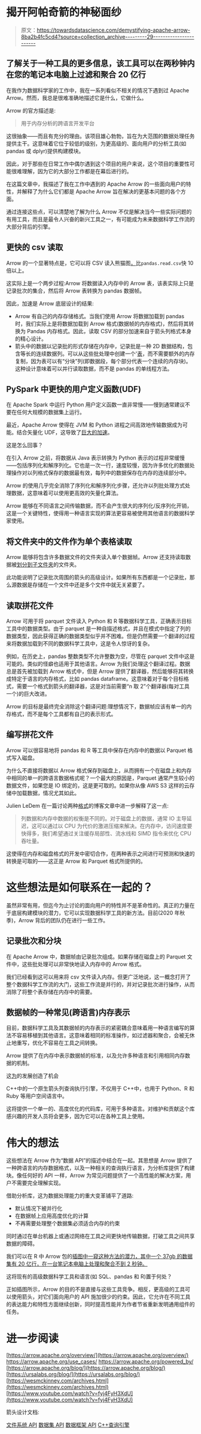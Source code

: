# 揭开阿帕奇箭的神秘面纱

> 原文：<https://towardsdatascience.com/demystifying-apache-arrow-8ba2b4fc5cd4?source=collection_archive---------29----------------------->

## 了解关于一种工具的更多信息，该工具可以在两秒钟内在您的笔记本电脑上过滤和聚合 20 亿行

在我作为数据科学家的工作中，我在一系列看似不相关的情况下遇到过 Apache Arrow。然而，我总是很难准确地描述它是什么，它做什么。

Arrow 的官方描述是:

> 用于内存分析的跨语言开发平台

这很抽象——而且有充分的理由。该项目雄心勃勃，旨在为大范围的数据处理任务提供主干。这意味着它位于较低的级别，为更高级的、面向用户的分析工具(如 pandas 或 dplyr)提供构建模块。

因此，对于那些在日常工作中偶尔遇到这个项目的用户来说，这个项目的重要性可能很难理解，因为它的大部分工作都是在幕后进行的。

在这篇文章中，我描述了我在工作中遇到的 Apache Arrow 的一些面向用户的特性，并解释了为什么它们都是 Apache Arrow 旨在解决的更基本问题的各个方面。

通过连接这些点，可以清楚地了解为什么 Arrow 不仅是解决当今一些实际问题的有用工具，而且是最令人兴奋的新兴工具之一，有可能成为未来数据科学工作流的大部分背后的引擎。

## 更快的 csv 读取

Arrow 的一个显著特点是，它可以将 CSV 读入熊猫图[，](https://youtu.be/fyj4FyH3XdU?t=1030)比`pandas.read.csv`快 10 倍以上。

这实际上是一个两步过程:Arrow 将数据读入内存中的 Arrow 表，该表实际上只是记录批次的集合，然后将 Arrow 表转换为 pandas 数据帧。

因此，加速是 Arrow 底层设计的结果:

*   Arrow 有自己的内存存储格式。当我们使用 Arrow 将数据加载到 pandas 时，我们实际上是将数据加载到 Arrow 格式(数据帧的内存格式)，然后将其转换为 Pandas 内存格式。因此，读取 CSV 的部分加速来自于箭头列格式本身的精心设计。
*   箭头中的数据以记录批的形式存储在内存中，记录批是一种 2D 数据结构，包含等长的连续数据列。可以从这些批处理中创建一个'[表](http://arrow.apache.org/docs/python/data.html#tables)，而不需要额外的内存复制，因为表可以有“分块”列(即数据段，每个部分代表一个连续的内存块)。这种设计意味着可以并行读取数据，而不是 pandas 的单线程方法。

## PySpark 中更快的用户定义函数(UDF)

在 Apache Spark 中运行 Python 用户定义函数一直非常慢——慢到通常建议不要在任何大规模的数据集上运行。

最近，Apache Arrow 使得在 JVM 和 Python 进程之间高效地传输数据成为可能。结合矢量化 UDF，这导致了[巨大的加速](https://spark.apache.org/docs/latest/sql-pyspark-pandas-with-arrow.html#apache-arrow-in-pyspark)。

这是怎么回事？

在引入 Arrow 之前，将数据从 Java 表示转换为 Python 表示的过程非常缓慢——包括序列化和解序列化。它也是一次一行，速度较慢，因为许多优化的数据处理操作对以列格式保存的数据最有效，每列中的数据保存在内存的连续部分中。

Arrow 的使用几乎完全消除了序列化和解序列化步骤，还允许以列批处理方式处理数据，这意味着可以使用更高效的矢量化算法。

Arrow 能够在不同语言之间传输数据，而不会产生很大的序列化/反序列化开销，这是一个关键特性，使得用一种语言实现的算法更容易被使用其他语言的数据科学家使用。

## 将文件夹中的文件作为单个表格读取

Arrow 能够将包含许多数据文件的文件夹读入单个数据帧。Arrow 还支持读取数据被[划分到子文件夹](https://blog.cloudera.com/improving-query-performance-using-partitioning-in-apache-hive/)的文件夹。

此功能说明了记录批次周围的箭头的高级设计。如果所有东西都是一个记录批，那么源数据是存储在一个文件中还是多个文件中就无关紧要了。

## 读取拼花文件

Arrow 可用于将 parquet 文件读入 Python 和 R 等数据科学工具，正确表示目标工具中的数据类型。由于 parquet 是一种自描述格式，并且在模式中指定了列的数据类型，因此获得正确的数据类型似乎并不困难。但是仍然需要一个翻译的过程来将数据加载到不同的数据科学工具中，这是令人惊讶的复杂。

例如，在历史上，pandas 整数类型不允许整数为空，尽管在 parquet 文件中这是可能的。类似的怪癖也适用于其他语言。Arrow 为我们处理这个翻译过程。数据总是首先被加载到 Arrow 格式中，但是 Arrow 提供了翻译器，然后能够将其转换成特定于语言的内存格式，比如 pandas dataframe。这意味着对于每个目标格式，需要一个格式到箭头的翻译器，这是对当前需要“n 取 2”个翻译器(每对工具一个)的巨大改进。

Arrow 的目标是最终完全消除这个翻译问题:理想情况下，数据帧应该有单一的内存格式，而不是每个工具都有自己的表示形式。

## 编写拼花文件

Arrow 可以很容易地将 pandas 和 R 等工具中保存在内存中的数据以 Parquet 格式写入磁盘。

为什么不直接将数据以 Arrow 格式保存到磁盘上，从而拥有一个在磁盘上和内存中相同的单一的跨语言数据格式呢？一个最大的原因是，Parquet 通常产生较小的数据文件，如果您是 IO 绑定的，这是更可取的。如果你从像 AWS S3 这样的云存储中加载数据，情况尤其如此。

Julien LeDem 在一篇讨论两种[格式](https://www.kdnuggets.com/2017/02/apache-arrow-parquet-columnar-data.html)的博客文章中进一步解释了这一点:

> 列数据和内存中数据的权衡是不同的。对于磁盘上的数据，通常 IO 主导延迟，这可以通过以 CPU 为代价的激进压缩来解决。在内存中，访问速度要快得多，我们希望通过关注缓存局部性、流水线和 SIMD 指令来优化 CPU 吞吐量。

这使得在内存和磁盘格式的开发中密切合作，在两种表示之间进行可预测和快速的转换是可取的——这正是 Arrow 和 Parquet 格式所提供的。

# 这些想法是如何联系在一起的？

虽然非常有用，但迄今为止讨论的面向用户的特性并不是革命性的。真正的力量在于底层构建模块的潜力，它可以实现数据科学工具的新方法。目前(2020 年秋季)，Arrow 背后的团队仍在进行一些工作。

## 记录批次和分块

在 Apache Arrow 中，数据帧由记录批次组成。如果存储在磁盘上的 Parquet 文件中，这些批处理可以非常快地读入内存中的 Arrow 格式。

我们已经看到这可以用来将 csv 文件读入内存。但更广泛地说，这一概念打开了整个数据科学工作流的大门，这些工作流是并行的，并对记录批次进行操作，从而消除了将整个表存储在内存中的需要。

## 数据帧的一种常见(跨语言)内存表示

目前，数据科学工具及其数据帧的内存表示的紧密耦合意味着用一种语言编写的算法不容易移植到其他语言。这意味着相同的标准操作，如过滤器和聚合，会被无休止地重写，优化不容易在工具之间转换。

Arrow 提供了在内存中表示数据帧的标准，以及允许多种语言和引用相同内存数据的机制。

这[为](https://docs.google.com/document/d/10RoUZmiMQRi_J1FcPeVAUAMJ6d_ZuiEbaM2Y33sNPu4/edit)的发展创造了机会

C++中的一个原生箭头列查询执行引擎，不仅用于 C++中，也用于 Python、R 和 Ruby 等用户空间语言中。

这将提供一个单一的、高度优化的代码库，可用于多种语言。对维护和贡献这个库感兴趣的开发人员将会更多，因为它可以在各种工具上使用。

# 伟大的想法

这些想法在 Arrow 作为“数据 API”的描述中结合在一起。其思想是 Arrow 提供了一种跨语言的内存数据格式，以及一种相关的查询执行语言，为分析库提供了构建块。像任何好的 API 一样，Arrow 为常见问题提供了一个高性能的解决方案，用户不需要完全理解实现。

借助分析库，这为数据处理能力的重大变革铺平了道路:

*   默认情况下被并行化
*   在数据帧上应用高度优化的计算
*   不再需要处理整个数据集必须适合内存的约束

同时通过在单台机器上或通过网络在工具之间更快地传输数据，打破工具之间共享数据的障碍。

我们可以在 R 中 Arrow 包的[插图中一窥这种方法的潜力，其中一个 37gb 的数据集有 20 亿行，在一台笔记本电脑上处理和聚合不到 2 秒钟。](https://arrow.apache.org/docs/r/articles/dataset.html)

这将现有的高级数据科学工具和语言(如 SQL、pandas 和 R)置于何处？

正如插图所示，Arrow 的目的不是直接与这些工具竞争。相反，更高级的工具可以使用箭头，对它们面向用户的 API 施加很少的约束。因此，它允许在不同工具的表达能力和特性方面继续创新，同时提高性能并为作者节省重新发明通用组件的任务。

# 进一步阅读

[https://arrow.apache.org/overview/](https://arrow.apache.org/overview/)
https://arrow.apache.org/use_cases/
https://arrow.apache.org/powered_by/
[https://arrow.apache.org/blog/](https://arrow.apache.org/blog/)
[https://ursalabs.org/blog/](https://ursalabs.org/blog/)
[https://wesmckinney.com/archives.html](https://wesmckinney.com/archives.html)
[https://www.youtube.com/watch?v=fyj4FyH3XdU](https://www.youtube.com/watch?v=fyj4FyH3XdU)

箭头设计文档:

[文件系统 API](https://github.com/apache/arrow/pull/4225)
[数据集 API](https://docs.google.com/document/d/1bVhzifD38qDypnSjtf8exvpP3sSB5x_Kw9m-n66FB2c/edit?usp=sharing)
[数据框架 API](https://docs.google.com/document/d/1XHe_j87n2VHGzEbnLe786GHbbcbrzbjgG8D0IXWAeHg/edit#heading=h.g70gstc7jq4h)
[C++查询引擎](https://docs.google.com/document/d/10RoUZmiMQRi_J1FcPeVAUAMJ6d_ZuiEbaM2Y33sNPu4/edit?usp=sharing)